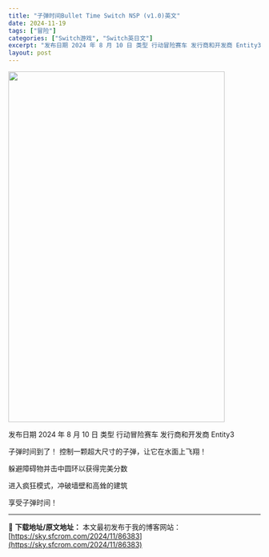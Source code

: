 ```yaml
---
title: "子弹时间Bullet Time Switch NSP (v1.0)英文"
date: 2024-11-19
tags: ["冒险"]
categories: ["Switch游戏", "Switch英日文"]
excerpt: "发布日期 2024 年 8 月 10 日 类型 行动冒险赛车 发行商和开发商 Entity3 子弹时间到了！ 控制一颗超大尺寸的子弹，让它在水面上飞翔！ 躲避障碍物并击中圆环以获得完美分数 进入疯狂模式，冲破墙壁和高耸的建筑 享受子弹时间！"
layout: post
---
```


<img class="aligncenter size-full wp-image-86384" src="https://sky.sfcrom.com/wp-content/uploads/2024/11/2024111908505050.webp" alt="" width="432" height="700" />

发布日期 2024 年 8 月 10 日
类型 行动冒险赛车
发行商和开发商 Entity3

子弹时间到了！
控制一颗超大尺寸的子弹，让它在水面上飞翔！

躲避障碍物并击中圆环以获得完美分数

进入疯狂模式，冲破墙壁和高耸的建筑

享受子弹时间！

---
📖 **下载地址/原文地址：** 本文最初发布于我的博客网站：[https://sky.sfcrom.com/2024/11/86383](https://sky.sfcrom.com/2024/11/86383)
